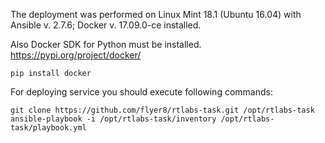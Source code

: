 The deployment was performed on Linux Mint 18.1 (Ubuntu 16.04) with Ansible v. 2.7.6; Docker v. 17.09.0-ce installed.

Also Docker SDK for Python must be installed. https://pypi.org/project/docker/
```
pip install docker
```

For deploying service you should execute following commands:
```
git clone https://github.com/flyer8/rtlabs-task.git /opt/rtlabs-task
ansible-playbook -i /opt/rtlabs-task/inventory /opt/rtlabs-task/playbook.yml
```
